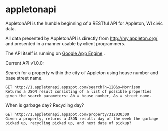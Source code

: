 appletonapi
===========

AppletonAPI is the humble beginning of a RESTful API for Appleton, WI civic data.

All data presented by AppletonAPI is directly from http://my.appleton.org/ and presented in a manner usable by client programmers.

The API itself is running on [Google App Engine](https://developers.google.com/appengine/) .

Current API v1.0.0:

Search for a property within the city of Appleton using house number and base street name.

    GET http://1.appletonapi.appspot.com/search?h=120&s=Morrison
    Returns a JSON result consisting of a list of possible properties given the search parameters: &h = house number, &s = street name.

When is garbage day? Recycling day?

    GET http://1.appletonapi.appspot.com/property/312030300
    Given a property, returns a JSON result: day of the week the garbage picked up, recycling picked up, and next date of pickup?

